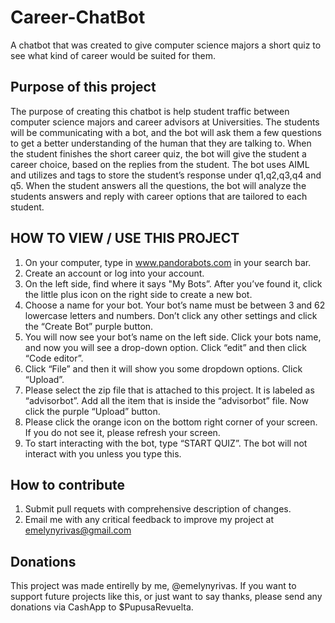 # Career-ChatBot
A chatbot that was created to give computer science majors a short quiz to see what kind of career would be suited for them.


## Purpose of this project
The purpose of creating this chatbot is help student traffic between computer science majors and career advisors at Universities. The students will be communicating with a bot, and the bot will ask them a few questions to get a better understanding of the human that they are talking to. When the student finishes the short career quiz, the bot will give the student a career choice, based on the replies from the student. The bot uses AIML and utilizes <think> and <set> tags to store the student’s response under q1,q2,q3,q4 and q5. When the student answers all the questions, the bot will analyze the students answers and reply with career options that are tailored to each student.


## HOW TO VIEW / USE THIS PROJECT
1.  On your computer, type in www.pandorabots.com in your search bar.
2.	Create an account or log into your account. 
3.	On the left side, find where it says "My Bots”. After you’ve found it, click the little plus icon on the right side to create a new bot. 
4.	Choose a name for your bot. Your bot’s name must be between 3 and 62 lowercase letters and numbers. Don’t click any other settings and click the “Create Bot” purple button.
5.	You will now see your bot’s name on the left side. Click your bots name, and now you will see a drop-down option. Click “edit” and then click “Code editor”.
6.	Click “File” and then it will show you some dropdown options. Click “Upload”.
8.	Please select the zip file that is attached to this project. It is labeled as “advisorbot”. Add all the item that is inside the “advisorbot” file. Now click the purple “Upload” button.
9.	Please click the orange icon on the bottom right corner of your screen. If you do not see it, please refresh your screen.
10.	To start interacting with the bot, type “START QUIZ”. The bot will not interact with you unless you type this.


## How to contribute 
1. Submit pull requets with comprehensive description of changes.
2. Email me with any critical feedback to improve my project at emelynyrivas@gmail.com


## Donations
This project was made entirelly by me, @emelynyrivas. If you want to support future projects like this, or just want to say thanks, please send any donations via CashApp to $PupusaRevuelta.
